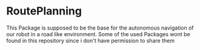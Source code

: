 # RoutePlanning
This Package is supposed to be the base for the autonomous navigation of our robot in a road like environment. Some of the used Packages wont be found in this repository since i don't have permission to share them

